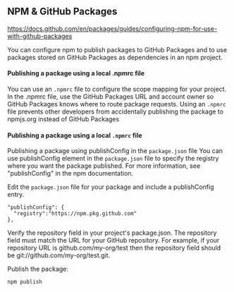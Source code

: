 ## NPM & GitHub Packages

https://docs.github.com/en/packages/guides/configuring-npm-for-use-with-github-packages

You can configure npm to publish packages to GitHub Packages and to use packages stored on GitHub Packages as dependencies in an npm project.

#### Publishing a package using a local .npmrc file

You can use an 	`.npmrc` file to configure the scope mapping for your project. In the .npmrc file, use the GitHub Packages URL and account owner so GitHub Packages knows where to route package requests. Using an `.npmrc` file prevents other developers from accidentally publishing the package to npmjs.org instead of GitHub Packages

#### Publishing a package using a local `.npmrc` file

Publishing a package using publishConfig in the `package.json` file
You can use publishConfig element in the `package.json` file to specify the registry where you want the package published. For more information, see "publishConfig" in the npm documentation.

Edit the `package.json` file for your package and include a publishConfig entry.

```
"publishConfig": {
  "registry":"https://npm.pkg.github.com"
},
```

Verify the repository field in your project's package.json. The repository field must match the URL for your GitHub repository. For example, if your repository URL is github.com/my-org/test then the repository field should be git://github.com/my-org/test.git.

Publish the package:

```bash
npm publish
```